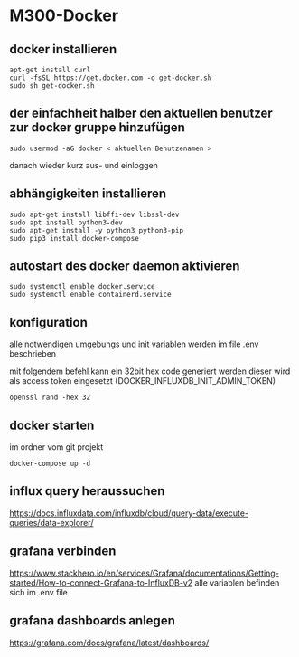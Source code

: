 # M300-Docker
## docker installieren
```
apt-get install curl
curl -fsSL https://get.docker.com -o get-docker.sh
sudo sh get-docker.sh
```
## der einfachheit halber den aktuellen benutzer zur docker gruppe hinzufügen
```
sudo usermod -aG docker < aktuellen Benutzenamen >
```
danach wieder kurz aus- und einloggen
## abhängigkeiten installieren
```
sudo apt-get install libffi-dev libssl-dev
sudo apt install python3-dev
sudo apt-get install -y python3 python3-pip
sudo pip3 install docker-compose
```
## autostart des docker daemon aktivieren
```
sudo systemctl enable docker.service
sudo systemctl enable containerd.service
```
## konfiguration
alle notwendigen umgebungs und init variablen werden im file .env beschrieben

mit folgendem befehl kann ein 32bit hex code generiert werden
dieser wird als access token eingesetzt (DOCKER_INFLUXDB_INIT_ADMIN_TOKEN)
```
openssl rand -hex 32
```
## docker starten
im ordner vom git projekt
```
docker-compose up -d
```
## influx query heraussuchen
https://docs.influxdata.com/influxdb/cloud/query-data/execute-queries/data-explorer/
## grafana verbinden
https://www.stackhero.io/en/services/Grafana/documentations/Getting-started/How-to-connect-Grafana-to-InfluxDB-v2
alle variablen befinden sich im .env file
## grafana dashboards anlegen
https://grafana.com/docs/grafana/latest/dashboards/
